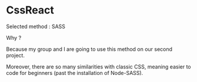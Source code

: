 # CssReact

Selected method : SASS

Why ?

Because my group and I are going to use this method on our second project.

Moreover, there are so many similarities with classic CSS, meaning easier to code for beginners (past the installation of Node-SASS).
